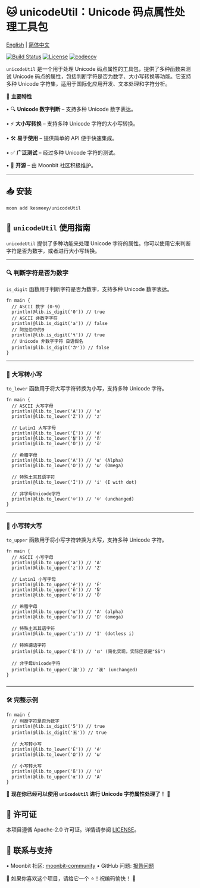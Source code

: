 # 🐱 unicodeUtil：Unicode 码点属性处理工具包

[English](https://github.com/moonbit-community/unicodeUtil/blob/main/README.md) | [简体中文](https://github.com/moonbit-community/unicodeUtil/blob/main/README_zh_CN.md)

[![Build Status](https://img.shields.io/github/actions/workflow/status/moonbit-community/unicodeUtil/ci.yml)](https://github.com/moonbit-community/unicodeUtil/actions)
[![License](https://img.shields.io/github/license/moonbit-community/unicodeUtil)](LICENSE)
[![codecov](https://codecov.io/gh/moonbit-community/NyaSearch/branch/main/graph/badge.svg)](https://codecov.io/gh/moonbit-community/unicodeUtil)

`unicodeUtil` 是一个用于处理 Unicode 码点属性的工具包，提供了多种函数来测试 Unicode 码点的属性，包括判断字符是否为数字、大小写转换等功能。它支持多种 Unicode 字符集，适用于国际化应用开发、文本处理和字符分析。


🚀 **主要特性**

• 🔍 **Unicode 数字判断** – 支持多种 Unicode 数字表达。

• ⚡ **大小写转换** – 支持多种 Unicode 字符的大小写转换。

• 🛠 **易于使用** – 提供简单的 API 便于快速集成。

• ✅ **广泛测试** – 经过多种 Unicode 字符的测试。

• 🔄 **开源** – 由 Moonbit 社区积极维护。

---

## 📥 安装

```
moon add kesmeey/unicodeUtil
```

## **🚀 `unicodeUtil` 使用指南**

`unicodeUtil` 提供了多种功能来处理 Unicode 字符的属性。你可以使用它来判断字符是否为数字，或者进行大小写转换。

---

### **🔍 判断字符是否为数字**

`is_digit` 函数用于判断字符是否为数字，支持多种 Unicode 数字表达。

```moonbit
fn main {
  // ASCII 数字 (0-9)
  println(@lib.is_digit('0')) // true
  // ASCII 非数字字符
  println(@lib.is_digit('a')) // false
  // 阿拉伯中的9 
  println(@lib.is_digit('٩')) // true
  // Unicode 非数字字符 日语假名  
  println(@lib.is_digit('か')) // false
}
```

---

### **🎯 大写转小写**

`to_lower` 函数用于将大写字符转换为小写，支持多种 Unicode 字符。

```moonbit
fn main {
  // ASCII 大写字母
  println(@lib.to_lower('A')) // 'a'
  println(@lib.to_lower('Z')) // 'z'
  
  // Latin1 大写字母
  println(@lib.to_lower('É')) // 'é'
  println(@lib.to_lower('Ñ')) // 'ñ'
  println(@lib.to_lower('Ö')) // 'ö'
  
  // 希腊字母
  println(@lib.to_lower('Α')) // 'α' (Alpha)
  println(@lib.to_lower('Ω')) // 'ω' (Omega)
  
  // 特殊土耳其语字符
  println(@lib.to_lower('İ')) // 'i' (I with dot)
  
  // 非字母Unicode字符
  println(@lib.to_lower('☺')) // '☺' (unchanged)
}
```

---

### **🎯 小写转大写**

`to_upper` 函数用于将小写字符转换为大写，支持多种 Unicode 字符。

```moonbit
fn main {
  // ASCII 小写字母
  println(@lib.to_upper('a')) // 'A'
  println(@lib.to_upper('z')) // 'Z'
 
  // Latin1 小写字母
  println(@lib.to_upper('é')) // 'É'
  println(@lib.to_upper('ñ')) // 'Ñ'
  println(@lib.to_upper('ö')) // 'Ö'
  
  // 希腊字母
  println(@lib.to_upper('α')) // 'Α' (alpha)
  println(@lib.to_upper('ω')) // 'Ω' (omega)
  
  // 特殊土耳其语字符
  println(@lib.to_upper('ı')) // 'I' (dotless i)
  
  // 特殊德语字符
  println(@lib.to_upper('ß')) // 'ẞ' (简化实现，实际应该是"SS")
  
  // 非字母Unicode字符
  println(@lib.to_upper('漢')) // '漢' (unchanged)
}
```

### 

---

### **🛠 完整示例**

```moonbit
fn main {
  // 判断字符是否为数字
  println(@lib.is_digit('5')) // true
  println(@lib.is_digit('五')) // true

  // 大写转小写
  println(@lib.to_lower('É')) // 'é'
  println(@lib.to_lower('Ω')) // 'ω'

  // 小写转大写
  println(@lib.to_upper('ß')) // 'ẞ'
  println(@lib.to_upper('α')) // 'Α'
}
```

🎉 **现在你已经可以使用 `unicodeUtil` 进行 Unicode 字符属性处理了！** 🚀

## 📜 许可证

本项目遵循 Apache-2.0 许可证。详情请参阅 [LICENSE](https://github.com/moonbit-community/unicodeUtil/blob/main/LICENSE)。

## 📢 联系与支持

• Moonbit 社区: [moonbit-community](https://github.com/moonbit-community)
• GitHub 问题: [报告问题](https://github.com/moonbit-community/unicodeUtil/issues)

👋 如果你喜欢这个项目，请给它一个 ⭐！祝编码愉快！ 🚀